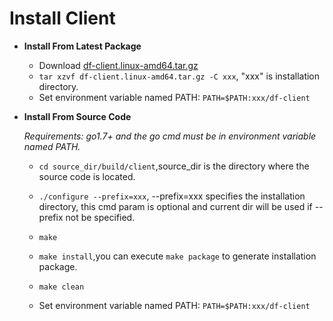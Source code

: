 # Install Client

- **Install From Latest Package**

  - Download [df-client.linux-amd64.tar.gz](../../package/df-client.linux-amd64.tar.gz) 
  - `tar xzvf df-client.linux-amd64.tar.gz -C xxx`, "xxx" is installation directory.
  - Set environment variable named PATH: `PATH=$PATH:xxx/df-client`

- **Install From Source Code**

  *Requirements: go1.7+ and the go cmd must be in environment variable named PATH.*

  - `cd source_dir/build/client`,source_dir is the directory where the source code is located.

  - `./configure --prefix=xxx`, --prefix=xxx specifies the installation directory, this cmd param is optional and current dir will be used if --prefix not be specified.

  - `make`

  - `make install`,you can execute `make package` to generate installation package.

  - `make clean`

  - Set environment variable named PATH: `PATH=$PATH:xxx/df-client`
